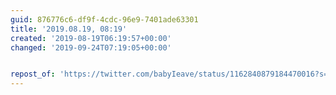 ```yaml
---
guid: 876776c6-df9f-4cdc-96e9-7401ade63301
title: '2019.08.19, 08:19'
created: '2019-08-19T06:19:57+00:00'
changed: '2019-09-24T07:19:05+00:00'


repost_of: 'https://twitter.com/babyIeave/status/1162840879184470016?s=20'
---
```


